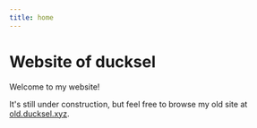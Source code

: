 ```yaml
---
title: home
---
```


# Website of ducksel

Welcome to my website!

It's still under construction, but feel free to browse my old site at [old.ducksel.xyz](https://old.ducksel.xyz).
